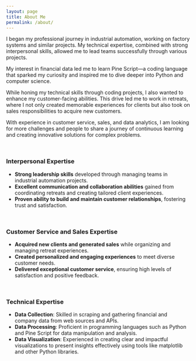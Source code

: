 ```yaml
---
layout: page
title: About Me
permalink: /about/
---
```


I began my professional journey in industrial automation, working on factory systems and similar projects. My technical expertise, combined with strong interpersonal skills, allowed me to lead teams successfully through various projects. 

My interest in financial data led me to learn Pine Script—a coding language that sparked my curiosity and inspired me to dive deeper into Python and computer science.

While honing my technical skills through coding projects, I also wanted to enhance my customer-facing abilities. This drive led me to work in retreats, where I not only created memorable experiences for clients but also took on sales responsibilities to acquire new customers. 

With experience in customer service, sales, and data analytics, I am looking for more challenges and people to share a journey of continuous learning and creating innovative solutions for complex problems.

<br>

### Interpersonal Expertise

- **Strong leadership skills** developed through managing teams in industrial automation projects.
- **Excellent communication and collaboration abilities** gained from coordinating retreats and creating tailored client experiences.
- **Proven ability to build and maintain customer relationships**, fostering trust and satisfaction.

<br>

### Customer Service and Sales Expertise

- **Acquired new clients and generated sales** while organizing and managing retreat experiences.
- **Created personalized and engaging experiences** to meet diverse customer needs.
- **Delivered exceptional customer service**, ensuring high levels of satisfaction and positive feedback.

<br>

### Technical Expertise

- **Data Collection**: Skilled in scraping and gathering financial and company data from web sources and APIs.
- **Data Processing**: Proficient in programming languages such as Python and Pine Script for data manipulation and analysis.
- **Data Visualization**: Experienced in creating clear and impactful visualizations to present insights effectively using tools like matplotlib and other Python libraries.